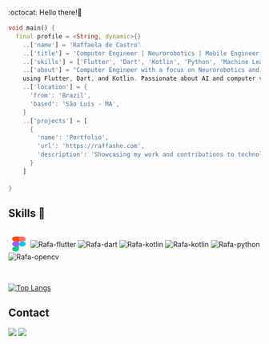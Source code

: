 :octocat: Hello there!:crossed_fingers:

```dart
void main() {
  final profile = <String, dynamic>{}
    ..['name'] = 'Raffaela de Castro'
    ..['title'] = 'Computer Engineer | Neurorobotics | Mobile Engineer'
    ..['skills'] = ['Flutter', 'Dart', 'Kotlin', 'Python', 'Machine Learning']
    ..['about'] = "Computer Engineer with a focus on Neurorobotics and cross-platform development
    using Flutter, Dart, and Kotlin. Passionate about AI and computer vision."
    ..['location'] = {
      'from': 'Brazil',
      'based': 'São Luís - MA',
    }
    ..['projects'] = [
      {
        'name': 'Portfolio',
        'url': 'https://raffashe.com',
        'description': 'Showcasing my work and contributions to technology.',
      }
    ]

}
```

## Skills :wine_glass:

<div style="display: inline_block"><br>
   <img align="center" alt="Rafa-Figma" height="30" width="40" src="https://raw.githubusercontent.com/devicons/devicon/master/icons/figma/figma-original.svg"/>
   <img align="center" alt="Rafa-flutter" height="30" width="40" src="https://cdn.jsdelivr.net/gh/devicons/devicon/icons/flutter/flutter-original.svg" />
   <img align="center" alt="Rafa-dart" height="30" width="40" src="https://cdn.jsdelivr.net/gh/devicons/devicon/icons/dart/dart-plain.svg" />
   <img align="center" alt="Rafa-kotlin" height="30" width="40" src="https://cdn.jsdelivr.net/gh/devicons/devicon@latest/icons/kotlin/kotlin-original.svg" />
   <img align="center" alt="Rafa-kotlin" height="30" width="40" src="https://cdn.jsdelivr.net/gh/devicons/devicon@latest/icons/firebase/firebase-original.svg" />
   <img align="center" alt="Rafa-python" height="30" width="40" src="https://cdn.jsdelivr.net/gh/devicons/devicon@latest/icons/python/python-original.svg" />
   <img align="center" alt="Rafa-opencv" height="30" width="40" src="https://cdn.jsdelivr.net/gh/devicons/devicon@latest/icons/opencv/opencv-original.svg" />
</div>

<br> <!-- Add a break here -->

[![Top Langs](https://github-readme-stats.vercel.app/api/top-langs/?username=raffashe&layout=compact&theme=nightowl)](https://github.com/raffashe/github-readme-stats)

## Contact

<div>
  <a href="https://instagram.com/raffashe.jpg" target="_blank"><img src="https://img.shields.io/badge/-Instagram-%23E4405F?style=for-the-badge&logo=instagram&logoColor=white" target="_blank"></a>
  <a href="https://open.spotify.com/user/4mkmfxtbgziyymw90kim49022?si=1aWNoe-3QSyo7obwbzu46w&dl_branch=1" target="_blank"><img src="https://img.shields.io/badge/Spotify-1ED760?&style=for-the-badge&logo=spotify&logoColor=white" target="_blank"></a>
</div>

